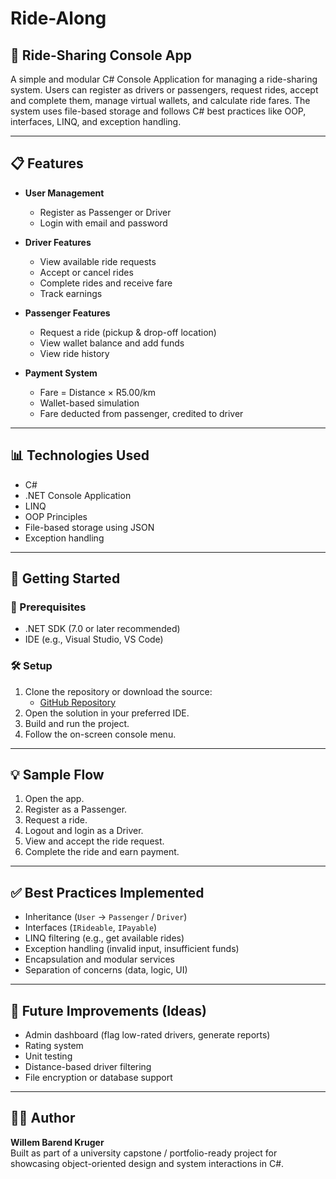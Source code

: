 # Ride-Along

## 🚗 Ride-Sharing Console App

A simple and modular C# Console Application for managing a ride-sharing system. Users can register as drivers or passengers, request rides, accept and complete them, manage virtual wallets, and calculate ride fares. The system uses file-based storage and follows C# best practices like OOP, interfaces, LINQ, and exception handling.

---

## 📋 Features

- **User Management**
  - Register as Passenger or Driver
  - Login with email and password

- **Driver Features**
  - View available ride requests
  - Accept or cancel rides
  - Complete rides and receive fare
  - Track earnings

- **Passenger Features**
  - Request a ride (pickup & drop-off location)
  - View wallet balance and add funds
  - View ride history

- **Payment System**
  - Fare = Distance × R5.00/km
  - Wallet-based simulation
  - Fare deducted from passenger, credited to driver

---

## 📊 Technologies Used

- C#
- .NET Console Application
- LINQ
- OOP Principles
- File-based storage using JSON
- Exception handling

---

## 🚀 Getting Started

### 🔧 Prerequisites

- .NET SDK (7.0 or later recommended)
- IDE (e.g., Visual Studio, VS Code)

### 🛠️ Setup

1. Clone the repository or download the source:
   - [GitHub Repository](https://github.com/WillemBarendKruger/Ride-Along-Ride-Sharing-System)
2. Open the solution in your preferred IDE.
3. Build and run the project.
4. Follow the on-screen console menu.

---

## 💡 Sample Flow

1. Open the app.
2. Register as a Passenger.
3. Request a ride.
4. Logout and login as a Driver.
5. View and accept the ride request.
6. Complete the ride and earn payment.

---

## ✅ Best Practices Implemented

- Inheritance (`User` → `Passenger` / `Driver`)
- Interfaces (`IRideable`, `IPayable`)
- LINQ filtering (e.g., get available rides)
- Exception handling (invalid input, insufficient funds)
- Encapsulation and modular services
- Separation of concerns (data, logic, UI)

---

## 📌 Future Improvements (Ideas)

- Admin dashboard (flag low-rated drivers, generate reports)
- Rating system
- Unit testing
- Distance-based driver filtering
- File encryption or database support

---

## 🧑‍💻 Author

**Willem Barend Kruger**  
Built as part of a university capstone / portfolio-ready project for showcasing object-oriented design and system interactions in C#.